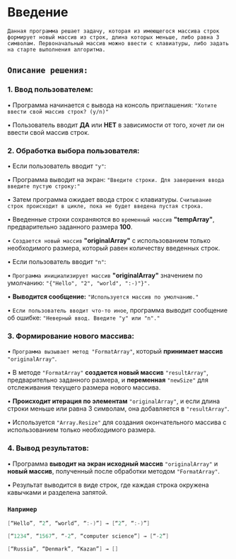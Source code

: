 # Введение

```text
Данная программа решает задачу, которая из имеющегося массива строк формирует новый массив из строк, длина которых меньше, либо равна 3 символам. Первоначальный массив можно ввести с клавиатуры, либо задать на старте выполнения алгоритма.
```

## ``Описание решения:``

### **1. Ввод пользователем:**

• Программа начинается с вывода на консоль приглашения: ``"Хотите ввести свой массив строк? (y/n)"``

• Пользователь вводит **ДА** или **НЕТ** в зависимости от того, хочет ли он ввести свой массив строк.

### **2. Обработка выбора пользователя:**

• Если пользователь вводит ``"y"``:

• Программа выводит на экран: ``"Введите строки. Для завершения ввода введите пустую строку:"``

• Затем программа ожидает ввода строк с клавиатуры. ``Считывание строк происходит в цикле, пока не будет введена пустая строка.``

• Введенные строки сохраняются во ``временный массив`` **"tempArray"**, предварительно заданного размера **100**.

• ``Создается новый массив`` **"originalArray"** с использованием только необходимого размера, который равен количеству введенных строк.

• Если пользователь вводит ``"n"``:

• ``Программа инициализирует массив`` **"originalArray"** значением по умолчанию: ``"{"Hello", "2", "world", ":-)"}".``

• **Выводится сообщение:** ``"Используется массив по умолчанию."``

• ``Если пользователь вводит что-то иное``, программа выводит сообщение об ошибке: ``"Неверный ввод. Введите "y" или "n"."``

### **3. Формирование нового массива:**

• ``Программа вызывает метод "FormatArray"``, который **принимает массив** ``"originalArray"``.

• В методе ``"FormatArray"`` **создается новый массив** ``"resultArray"``, предварительно заданного размера, и **переменная** ``"newSize"`` для отслеживания текущего размера нового массива.

• **Происходит итерация по элементам** ``"originalArray"``, и если длина строки меньше или равна 3 символам, она добавляется в ``"resultArray"``.

• Используется ``"Array.Resize"`` для создания окончательного массива с использованием только необходимого размера.

### **4. Вывод результатов:**

• Программа **выводит на экран исходный массив** ``"originalArray"`` и **новый массив**, полученный после обработки методом ``"FormatArray"``.

• Результат выводится в виде строк, где каждая строка окружена кавычками и разделена запятой.

### ``Например``

```c#
[“Hello”, “2”, “world”, “:-)”] → [“2”, “:-)”]
```

```c#
[“1234”, “1567”, “-2”, “computer science”] → [“-2”]
```

```c#
[“Russia”, “Denmark”, “Kazan”] → []
```
